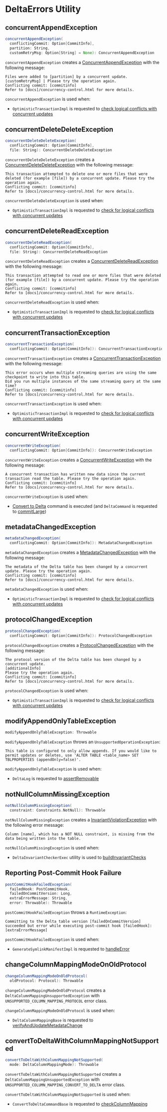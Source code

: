 # DeltaErrors Utility

## <span id="concurrentAppendException"> concurrentAppendException

```scala
concurrentAppendException(
  conflictingCommit: Option[CommitInfo],
  partition: String,
  customRetryMsg: Option[String] = None): ConcurrentAppendException
```

`concurrentAppendException` creates a [ConcurrentAppendException](exceptions/ConcurrentAppendException.md) with the following message:

```text
Files were added to [partition] by a concurrent update. [customRetryMsg] | Please try the operation again.
Conflicting commit: [commitinfo]
Refer to [docs]/concurrency-control.html for more details.
```

`concurrentAppendException` is used when:

* `OptimisticTransactionImpl` is requested to [check logical conflicts with concurrent updates](OptimisticTransactionImpl.md#checkForConflicts)

## <span id="concurrentDeleteDeleteException"> concurrentDeleteDeleteException

```scala
concurrentDeleteDeleteException(
  conflictingCommit: Option[CommitInfo],
  file: String): ConcurrentDeleteDeleteException
```

`concurrentDeleteDeleteException` creates a [ConcurrentDeleteDeleteException](exceptions/ConcurrentDeleteDeleteException.md) with the following message:

```text
This transaction attempted to delete one or more files that were deleted (for example [file]) by a concurrent update. Please try the operation again.
Conflicting commit: [commitinfo]
Refer to [docs]/concurrency-control.html for more details.
```

`concurrentDeleteDeleteException` is used when:

* `OptimisticTransactionImpl` is requested to [check for logical conflicts with concurrent updates](OptimisticTransactionImpl.md#checkForConflicts)

## <span id="concurrentDeleteReadException"> concurrentDeleteReadException

```scala
concurrentDeleteReadException(
  conflictingCommit: Option[CommitInfo],
  file: String): ConcurrentDeleteReadException
```

`concurrentDeleteReadException` creates a [ConcurrentDeleteReadException](exceptions/ConcurrentDeleteReadException.md) with the following message:

```text
This transaction attempted to read one or more files that were deleted (for example [file]) by a concurrent update. Please try the operation again.
Conflicting commit: [commitinfo]
Refer to [docs]/concurrency-control.html for more details.
```

`concurrentDeleteReadException` is used when:

* `OptimisticTransactionImpl` is requested to [check for logical conflicts with concurrent updates](OptimisticTransactionImpl.md#checkForConflicts)

## <span id="concurrentTransactionException"> concurrentTransactionException

```scala
concurrentTransactionException(
  conflictingCommit: Option[CommitInfo]): ConcurrentTransactionException
```

`concurrentTransactionException` creates a [ConcurrentTransactionException](exceptions/ConcurrentTransactionException.md) with the following message:

```text
This error occurs when multiple streaming queries are using the same checkpoint to write into this table.
Did you run multiple instances of the same streaming query at the same time?
Conflicting commit: [commitinfo]
Refer to [docs]/concurrency-control.html for more details.
```

`concurrentTransactionException` is used when:

* `OptimisticTransactionImpl` is requested to [check for logical conflicts with concurrent updates](OptimisticTransactionImpl.md#checkForConflicts)

## <span id="concurrentWriteException"> concurrentWriteException

```scala
concurrentWriteException(
  conflictingCommit: Option[CommitInfo]): ConcurrentWriteException
```

`concurrentWriteException` creates a [ConcurrentWriteException](exceptions/ConcurrentWriteException.md) with the following message:

```text
A concurrent transaction has written new data since the current transaction read the table. Please try the operation again.
Conflicting commit: [commitinfo]
Refer to [docs]/concurrency-control.html for more details.
```

`concurrentWriteException` is used when:

* [Convert to Delta](commands/convert/index.md) command is executed (and `DeltaCommand` is requested to [commitLarge](commands/DeltaCommand.md#commitLarge))

## <span id="metadataChangedException"> metadataChangedException

```scala
metadataChangedException(
  conflictingCommit: Option[CommitInfo]): MetadataChangedException
```

`metadataChangedException` creates a [MetadataChangedException](exceptions/MetadataChangedException.md) with the following message:

```text
The metadata of the Delta table has been changed by a concurrent update. Please try the operation again.
Conflicting commit: [commitinfo]
Refer to [docs]/concurrency-control.html for more details.
```

`metadataChangedException` is used when:

* `OptimisticTransactionImpl` is requested to [check for logical conflicts with concurrent updates](OptimisticTransactionImpl.md#checkForConflicts)

## <span id="protocolChangedException"> protocolChangedException

```scala
protocolChangedException(
  conflictingCommit: Option[CommitInfo]): ProtocolChangedException
```

`protocolChangedException` creates a [ProtocolChangedException](exceptions/ProtocolChangedException.md) with the following message:

```text
The protocol version of the Delta table has been changed by a concurrent update.
[additionalInfo]
Please try the operation again.
Conflicting commit: [commitinfo]
Refer to [docs]/concurrency-control.html for more details.
```

`protocolChangedException` is used when:

* `OptimisticTransactionImpl` is requested to [check for logical conflicts with concurrent updates](OptimisticTransactionImpl.md#checkForConflicts)

## <span id="modifyAppendOnlyTableException"> modifyAppendOnlyTableException

```scala
modifyAppendOnlyTableException: Throwable
```

`modifyAppendOnlyTableException` throws an `UnsupportedOperationException`:

```text
This table is configured to only allow appends. If you would like to permit updates or deletes, use 'ALTER TABLE <table_name> SET TBLPROPERTIES (appendOnly=false)'.
```

`modifyAppendOnlyTableException` is used when:

* `DeltaLog` is requested to [assertRemovable](DeltaLog.md#assertRemovable)

## <span id="notNullColumnMissingException"> notNullColumnMissingException

```scala
notNullColumnMissingException(
  constraint: Constraints.NotNull): Throwable
```

`notNullColumnMissingException` creates a [InvariantViolationException](constraints/InvariantViolationException.md) with the following error message:

```text
Column [name], which has a NOT NULL constraint, is missing from the data being written into the table.
```

`notNullColumnMissingException` is used when:

* `DeltaInvariantCheckerExec` utility is used to [buildInvariantChecks](constraints/DeltaInvariantCheckerExec.md#buildInvariantChecks)

## <span id="postCommitHookFailedException"> Reporting Post-Commit Hook Failure

```scala
postCommitHookFailedException(
  failedHook: PostCommitHook,
  failedOnCommitVersion: Long,
  extraErrorMessage: String,
  error: Throwable): Throwable
```

`postCommitHookFailedException` throws a `RuntimeException`:

```text
Committing to the Delta table version [failedOnCommitVersion] succeeded but error while executing post-commit hook [failedHook]: [extraErrorMessage]
```

`postCommitHookFailedException` is used when:

* `GenerateSymlinkManifestImpl` is requested to [handleError](GenerateSymlinkManifest.md#handleError)

## <span id="changeColumnMappingModeOnOldProtocol"> changeColumnMappingModeOnOldProtocol

```scala
changeColumnMappingModeOnOldProtocol(
  oldProtocol: Protocol): Throwable
```

`changeColumnMappingModeOnOldProtocol` creates a `DeltaColumnMappingUnsupportedException` with `UNSUPPORTED_COLUMN_MAPPING_PROTOCOL` error class.

`changeColumnMappingModeOnOldProtocol` is used when:

* `DeltaColumnMappingBase` is requested to [verifyAndUpdateMetadataChange](column-mapping/DeltaColumnMappingBase.md#verifyAndUpdateMetadataChange)

## <span id="convertToDeltaWithColumnMappingNotSupported"> convertToDeltaWithColumnMappingNotSupported

```scala
convertToDeltaWithColumnMappingNotSupported(
  mode: DeltaColumnMappingMode): Throwable
```

`convertToDeltaWithColumnMappingNotSupported` creates a `DeltaColumnMappingUnsupportedException` with `UNSUPPORTED_COLUMN_MAPPING_CONVERT_TO_DELTA` error class.

`convertToDeltaWithColumnMappingNotSupported` is used when:

* `ConvertToDeltaCommandBase` is requested to [checkColumnMapping](commands/convert/ConvertToDeltaCommand.md#checkColumnMapping)
